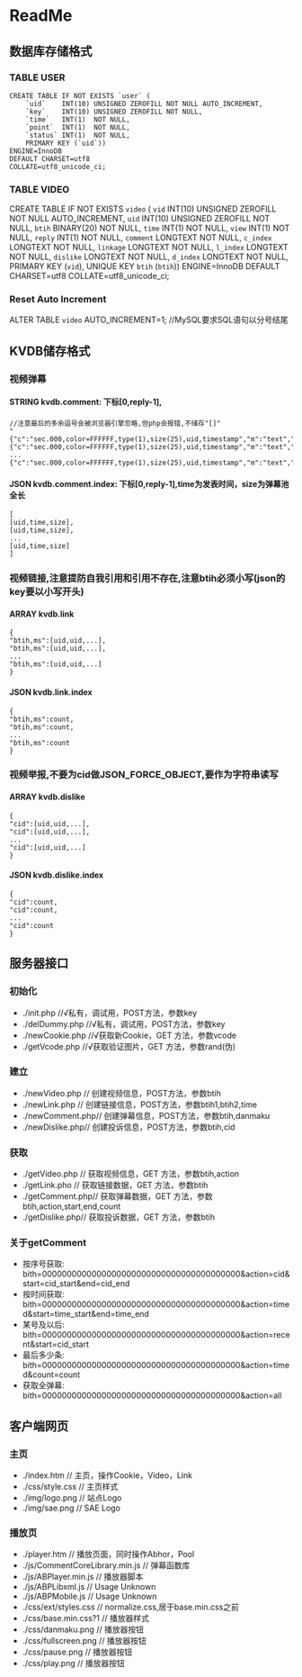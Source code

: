 ﻿# ReadMe
##	数据库存储格式
### TABLE USER
    CREATE TABLE IF NOT EXISTS `user` (
        `uid`    INT(10) UNSIGNED ZEROFILL NOT NULL AUTO_INCREMENT,
        `key`    INT(10) UNSIGNED ZEROFILL NOT NULL,
        `time`   INT(1)  NOT NULL,
        `point`  INT(1)  NOT NULL,
        `status` INT(1)  NOT NULL,
        PRIMARY KEY (`uid`))
    ENGINE=InnoDB
    DEFAULT CHARSET=utf8
    COLLATE=utf8_unicode_ci;
### TABLE VIDEO
CREATE TABLE IF NOT EXISTS `video` (
        `vid`    INT(10) UNSIGNED ZEROFILL NOT NULL AUTO_INCREMENT,
        `uid`    INT(10) UNSIGNED ZEROFILL NOT NULL,
        `btih`   BINARY(20) NOT NULL,
        `time`   INT(1)  NOT NULL,
        `view`   INT(1)  NOT NULL,
        `reply`  INT(1)  NOT NULL,
	`comment`	LONGTEXT  NOT NULL,
	`c_index`	LONGTEXT  NOT NULL,
	`linkage`	LONGTEXT  NOT NULL,
	`l_index`	LONGTEXT  NOT NULL,
	`dislike`	LONGTEXT  NOT NULL,
	`d_index`	LONGTEXT  NOT NULL,
        PRIMARY KEY (`vid`),
        UNIQUE  KEY `btih` (`btih`))
    ENGINE=InnoDB
    DEFAULT CHARSET=utf8
    COLLATE=utf8_unicode_ci;
### Reset Auto Increment
ALTER TABLE `video` AUTO_INCREMENT=1;
    //MySQL要求SQL语句以分号结尾
##	KVDB储存格式
### 视频弹幕
####	STRING kvdb.comment: 下标[0,reply-1],
	//注意最后的多余逗号会被浏览器引擎忽略,但php会报错,不储存"[]"
	"{"c":"sec.000,color=FFFFFF,type(1),size(25),uid,timestamp","m":"text","cid":1},
	{"c":"sec.000,color=FFFFFF,type(1),size(25),uid,timestamp","m":"text","cid":2},
	...
	{"c":"sec.000,color=FFFFFF,type(1),size(25),uid,timestamp","m":"text","cid":cid},"
####	JSON kvdb.comment.index: 下标[0,reply-1],time为发表时间，size为弹幕池全长
	[
	[uid,time,size],
	[uid,time,size],
	...
	[uid,time,size]
	]
### 视频链接,注意提防自我引用和引用不存在,注意btih必须小写(json的key要以小写开头)
####	ARRAY kvdb.link
	{
	"btih,ms":[uid,uid,...],
	"btih,ms":[uid,uid,...],
	...
	"btih,ms":[uid,uid,...]
	}
####	JSON kvdb.link.index
	{
	"btih,ms":count,
	"btih,ms":count,
	...
	"btih,ms":count
	}
### 视频举报,不要为cid做JSON_FORCE_OBJECT,要作为字符串读写
####	ARRAY kvdb.dislike
	{
	"cid":[uid,uid,...],
	"cid":[uid,uid,...],
	...
	"cid":[uid,uid,...]
	}
####	JSON kvdb.dislike.index
	{
	"cid":count,
	"cid":count,
	...
	"cid":count
	}
	
##  服务器接口
###	初始化
*   ./init.php      //√私有，调试用，POST方法，参数key
*   ./delDummy.php  //√私有，调试用，POST方法，参数key
*   ./newCookie.php //√获取新Cookie，GET 方法，参数vcode
*   ./getVcode.php  //√获取验证图片，GET 方法，参数rand(伪)

###	建立
*   ./newVideo.php  //  创建视频信息，POST方法，参数btih
*   ./newLink.php   //  创建链接信息，POST方法，参数btih1,btih2,time
*   ./newComment.php//  创建弹幕信息，POST方法，参数btih,danmaku
*   ./newDislike.php//  创建投诉信息，POST方法，参数btih,cid

###	获取
*   ./getVideo.php  //  获取视频信息，GET 方法，参数btih,action
*   ./getLink.pho   //  获取链接数据，GET 方法，参数btih
*   ./getComment.php//  获取弹幕数据，GET 方法，参数btih,action,start,end,count
*   ./getDislike.php//  获取投诉数据，GET 方法，参数btih

###	关于getComment
*	按序号获取: bith=0000000000000000000000000000000000000000&action=cid&start=cid_start&end=cid_end
*	按时间获取: bith=0000000000000000000000000000000000000000&action=timed&start=time_start&end=time_end
*	某号及以后: bith=0000000000000000000000000000000000000000&action=recent&start=cid_start
*	最后多少条: bith=0000000000000000000000000000000000000000&action=timed&count=count
*	获取全弹幕: bith=0000000000000000000000000000000000000000&action=all
		
##  客户端网页
###	主页
*   ./index.htm     // 主页，操作Cookie，Video，Link
*   ./css/style.css // 主页样式
*   ./img/logo.png  // 站点Logo
*   ./img/sae.png   // SAE Logo

###	播放页
*   ./player.htm    // 播放页面，同时操作Abhor，Pool
*   ./js/CommentCoreLibrary.min.js  // 弹幕函数库
*   ./js/ABPlayer.min.js // 播放器脚本
*   ./js/ABPLibxml.js    // Usage Unknown
*   ./js/ABPMobile.js    // Usage Unknown
*   ./css/ext/styles.css // normalize.css,居于base.min.css之前
*   ./css/base.min.css?1 // 播放器样式
*   ./css/danmaku.png    // 播放器按钮
*   ./css/fullscreen.png // 播放器按钮
*   ./css/pause.png      // 播放器按钮
*   ./css/play.png       // 播放器按钮
# 
